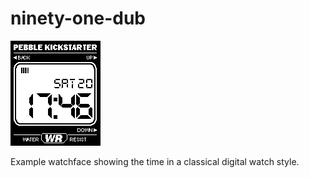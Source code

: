# ninety-one-dub

![screenshot](ninety-one-dub-screenshot.png)

Example watchface showing the time in a classical digital watch style.